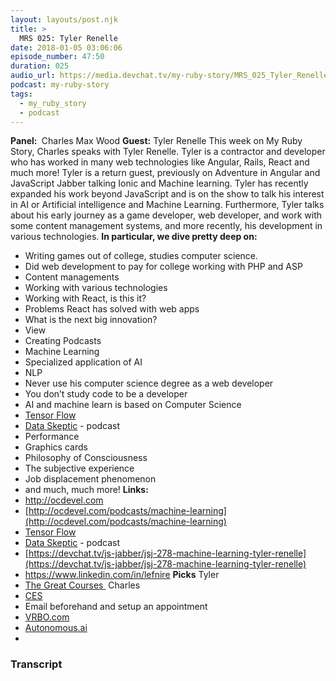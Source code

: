 ```yaml
---
layout: layouts/post.njk
title: >
  MRS 025: Tyler Renelle
date: 2018-01-05 03:06:06
episode_number: 47:50
duration: 025
audio_url: https://media.devchat.tv/my-ruby-story/MRS_025_Tyler_Renelle.mp3
podcast: my-ruby-story
tags:
  - my_ruby_story
  - podcast
---
```


**Panel:&nbsp;** Charles Max Wood **Guest:** Tyler Renelle This week on My Ruby Story, Charles speaks with Tyler Renelle. Tyler is a contractor and developer who has worked in many web technologies like Angular, Rails, React and much more! Tyler is a return guest, previously on Adventure in Angular and JavaScript Jabber talking Ionic and Machine learning. Tyler has recently expanded his work beyond JavaScript and is on the show to talk his interest in AI or Artificial intelligence and Machine Learning. Furthermore, Tyler talks about his early journey as a game developer, web developer, and work with some content management systems, and more recently, his development in various technologies. **In particular, we dive pretty deep on:**

- Writing games out of college, studies computer science.
- Did web development to pay for college working with PHP and ASP
- Content managements
- Working with various technologies
- Working with React, is this it?
- Problems React has solved with web apps
- What is the next big innovation?
- View
- Creating Podcasts
- Machine Learning
- Specialized application of AI
- NLP
- Never use his computer science degree as a web developer
- You don’t study code to be a developer
- AI and machine learn is based on Computer Science
- [Tensor Flow](https://www.tensorflow.org)
- [Data Skeptic](https://dataskeptic.com) - podcast
- Performance
- Graphics cards
- Philosophy of Consciousness
- The subjective experience
- Job displacement phenomenon
- and much, much more!
  **Links:&nbsp;**
- http://ocdevel.com
- [http://ocdevel.com/podcasts/machine-learning](http://ocdevel.com/podcasts/machine-learning)
- [Tensor Flow](https://www.tensorflow.org)
- [Data Skeptic](https://dataskeptic.com) - podcast
- [https://devchat.tv/js-jabber/jsj-278-machine-learning-tyler-renelle](https://devchat.tv/js-jabber/jsj-278-machine-learning-tyler-renelle)
- https://www.linkedin.com/in/lefnire
  **Picks** Tyler
- [The Great Courses&nbsp;](https://www.thegreatcourses.com)
  Charles
- [CES](https://www.ces.tech)
- Email beforehand and setup an appointment
- [VRBO.com](http://VRBO.com)
- [Autonomous.ai](https://www.autonomous.ai)
-

### Transcript
